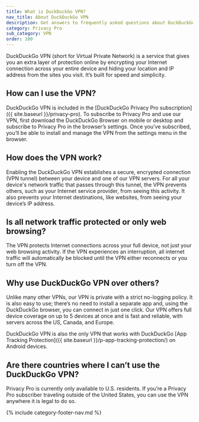 ```yaml
---
title: What is DuckDuckGo VPN?
nav_title: About DuckDuckGo VPN
description: Get answers to frequently asked questions about DuckDuckGo VPN, which gives you an extra layer of protection online, hiding your location and IP address from the sites you visit.
category: Privacy Pro
sub_category: VPN
order: 100
---
```


DuckDuckGo VPN (short for Virtual Private Network) is a service that gives you an extra layer of protection online by encrypting your Internet connection across your entire device and hiding your location and IP address from the sites you visit. It’s built for speed and simplicity.

## How can I use the VPN?

DuckDuckGo VPN is included in the [DuckDuckGo Privacy Pro subscription]({{ site.baseurl }}/privacy-pro). To subscribe to Privacy Pro and use our VPN, first download the DuckDuckGo Browser on mobile or desktop and subscribe to Privacy Pro in the browser’s settings. Once you’ve subscribed, you’ll be able to install and manage the VPN from the settings menu in the browser.

## How does the VPN work?

Enabling the DuckDuckGo VPN establishes a secure, encrypted connection (VPN tunnel) between your device and one of our VPN servers. For all your device's network traffic that passes through this tunnel, the VPN prevents others, such as your Internet service provider, from seeing this activity. It also prevents your Internet destinations, like websites, from seeing your device’s IP address.

## Is all network traffic protected or only web browsing?

The VPN protects Internet connections across your full device, not just your web browsing activity. If the VPN experiences an interruption, all internet traffic will automatically be blocked until the VPN either reconnects or you turn off the VPN.

## Why use DuckDuckGo VPN over others?

Unlike many other VPNs, our VPN is private with a strict no-logging policy. It is also easy to use; there’s no need to install a separate app and, using the DuckDuckGo browser, you can connect in just one click. Our VPN offers full device coverage on up to 5 devices at once and is fast and reliable, with servers across the US, Canada, and Europe.

DuckDuckGo VPN is also the only VPN that works with DuckDuckGo [App Tracking Protection]({{ site.baseurl }}/p-app-tracking-protection/) on Android devices.

## Are there countries where I can’t use the DuckDuckGo VPN?

Privacy Pro is currently only available to U.S. residents. If you’re a Privacy Pro subscriber traveling outside of the United States, you can use the VPN anywhere it is legal to do so.

{% include category-footer-nav.md %}
